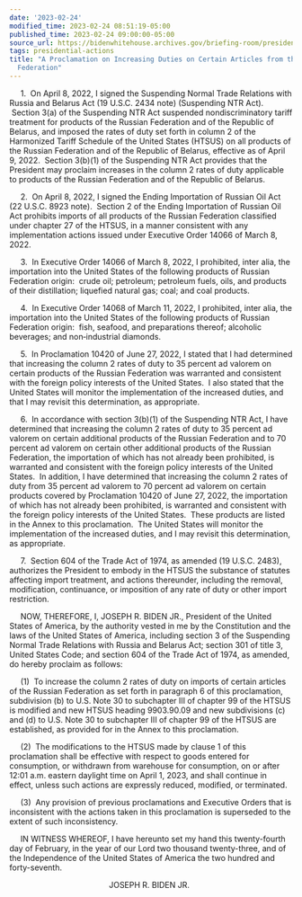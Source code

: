 ```yaml
---
date: '2023-02-24'
modified_time: 2023-02-24 08:51:19-05:00
published_time: 2023-02-24 09:00:00-05:00
source_url: https://bidenwhitehouse.archives.gov/briefing-room/presidential-actions/2023/02/24/a-proclamation-on-increasing-duties-on-certain-articles-from-the-russian-federation/
tags: presidential-actions
title: "A Proclamation on Increasing Duties on Certain Articles from the Russian\_\
  Federation"
---
```

 
     1.  On April 8, 2022, I signed the Suspending Normal Trade
Relations with Russia and Belarus Act (19 U.S.C. 2434 note) (Suspending
NTR Act).  Section 3(a) of the Suspending NTR Act suspended
nondiscriminatory tariff treatment for products of the Russian
Federation and of the Republic of Belarus, and imposed the rates of duty
set forth in column 2 of the Harmonized Tariff Schedule of the United
States (HTSUS) on all products of the Russian Federation and of the
Republic of Belarus, effective as of April 9, 2022.  Section 3(b)(1) of
the Suspending NTR Act provides that the President may proclaim
increases in the column 2 rates of duty applicable to products of the
Russian Federation and of the Republic of Belarus.

     2.  On April 8, 2022, I signed the Ending Importation of Russian
Oil Act (22 U.S.C. 8923 note).  Section 2 of the Ending Importation of
Russian Oil Act prohibits imports of all products of the Russian
Federation classified under chapter 27 of the HTSUS, in a manner
consistent with any implementation actions issued under Executive Order
14066 of March 8, 2022.

     3.  In Executive Order 14066 of March 8, 2022, I prohibited, inter
alia, the importation into the United States of the following products
of Russian Federation origin:  crude oil; petroleum; petroleum fuels,
oils, and products of their distillation; liquefied natural gas; coal;
and coal products.

     4.  In Executive Order 14068 of March 11, 2022, I prohibited, inter
alia, the importation into the United States of the following products
of Russian Federation origin:  fish, seafood, and preparations thereof;
alcoholic beverages; and non‑industrial diamonds.

     5.  In Proclamation 10420 of June 27, 2022, I stated that I had
determined that increasing the column 2 rates of duty to 35 percent ad
valorem on certain products of the Russian Federation was warranted and
consistent with the foreign policy interests of the United States.  I
also stated that the United States will monitor the implementation of
the increased duties, and that I may revisit this determination,
as appropriate.

     6.  In accordance with section 3(b)(1) of the Suspending NTR Act, I
have determined that increasing the column 2 rates of duty to 35 percent
ad valorem on certain additional products of the Russian Federation and
to 70 percent ad valorem on certain other additional products of the
Russian Federation, the importation of which has not already been
prohibited, is warranted and consistent with the foreign policy
interests of the United States.  In addition, I have determined that
increasing the column 2 rates of duty from 35 percent ad valorem to 70
percent ad valorem on certain products covered by Proclamation 10420 of
June 27, 2022, the importation of which has not already been prohibited,
is warranted and consistent with the foreign policy interests of the
United States.  These products are listed in the Annex to this
proclamation.  The United States will monitor the implementation of the
increased duties, and I may revisit this determination, as appropriate.

     7.  Section 604 of the Trade Act of 1974, as amended (19 U.S.C.
2483), authorizes the President to embody in the HTSUS the substance of
statutes affecting import treatment, and actions thereunder, including
the removal, modification, continuance, or imposition of any rate of
duty or other import restriction.

     NOW, THEREFORE, I, JOSEPH R. BIDEN JR., President of the United
States of America, by the authority vested in me by the Constitution and
the laws of the United States of America, including section 3 of the
Suspending Normal Trade Relations with Russia and Belarus Act; section
301 of title 3, United States Code; and section 604 of the Trade Act of
1974, as amended, do hereby proclaim as follows:

     (1)  To increase the column 2 rates of duty on imports of certain
articles of the Russian Federation as set forth in paragraph 6 of this
proclamation, subdivision (b) to U.S. Note 30 to subchapter III of
chapter 99 of the HTSUS is modified and new HTSUS heading 9903.90.09 and
new subdivisions (c) and (d) to U.S. Note 30 to subchapter III of
chapter 99 of the HTSUS are established, as provided for in the Annex to
this proclamation.

     (2)  The modifications to the HTSUS made by clause 1 of this
proclamation shall be effective with respect to goods entered for
consumption, or withdrawn from warehouse for consumption, on or after
12:01 a.m. eastern daylight time on April 1, 2023, and shall continue in
effect, unless such actions are expressly reduced, modified, or
terminated.

     (3)  Any provision of previous proclamations and Executive Orders
that is inconsistent with the actions taken in this proclamation is
superseded to the extent of such inconsistency.

     IN WITNESS WHEREOF, I have hereunto set my hand this twenty-fourth
day of February, in the year of our Lord two thousand twenty-three, and
of the Independence of the United States of America the two hundred and
forty-seventh.

                                             JOSEPH R. BIDEN JR.
